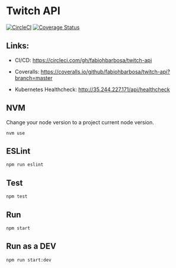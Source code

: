 Twitch API
=====================

[![CircleCI](https://circleci.com/gh/fabiohbarbosa/twitch-api.svg?style=svg)](https://circleci.com/gh/fabiohbarbosa/twitch-api)
[![Coverage Status](https://coveralls.io/repos/github/fabiohbarbosa/twitch-api/badge.svg?branch=master)](https://coveralls.io/github/fabiohbarbosa/twitch-api?branch=master)

## Links:

- CI/CD: https://circleci.com/gh/fabiohbarbosa/twitch-api

- Coveralls: https://coveralls.io/github/fabiohbarbosa/twitch-api?branch=master

- Kubernetes Healthcheck: http://35.244.227.171/api/healthcheck

## NVM

Change your node version to a project current node version.

`nvm use`

## ESLint

`npm run eslint`

## Test

`npm test`


## Run

`npm start`

## Run as a DEV

`npm run start:dev`
